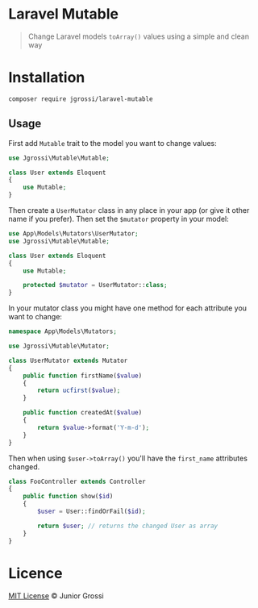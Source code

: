 Laravel Mutable
===============

> Change Laravel models `toArray()` values using a simple and clean way

# Installation

```
composer require jgrossi/laravel-mutable
```

## Usage

First add `Mutable` trait to the model you want to change values:

```php
use Jgrossi\Mutable\Mutable;

class User extends Eloquent
{
    use Mutable;
}
```

Then create a `UserMutator` class in any place in your app (or give it other name if you prefer). Then set the `$mutator` property in your model:

```php
use App\Models\Mutators\UserMutator;
use Jgrossi\Mutable\Mutable;

class User extends Eloquent
{
    use Mutable;

    protected $mutator = UserMutator::class;
}
```

In your mutator class you might have one method for each attribute you want to change:

```php
namespace App\Models\Mutators;

use Jgrossi\Mutable\Mutator;

class UserMutator extends Mutator
{
    public function firstName($value)
    {
        return ucfirst($value);
    }

    public function createdAt($value)
    {
        return $value->format('Y-m-d');
    }
}
```

Then when using `$user->toArray()` you'll have the `first_name` attributes changed.

```php
class FooController extends Controller
{
    public function show($id)
    {
        $user = User::findOrFail($id);

        return $user; // returns the changed User as array
    }
}
```

# <a id="license"></a> Licence

[MIT License](http://jgrossi.mit-license.org/) © Junior Grossi
